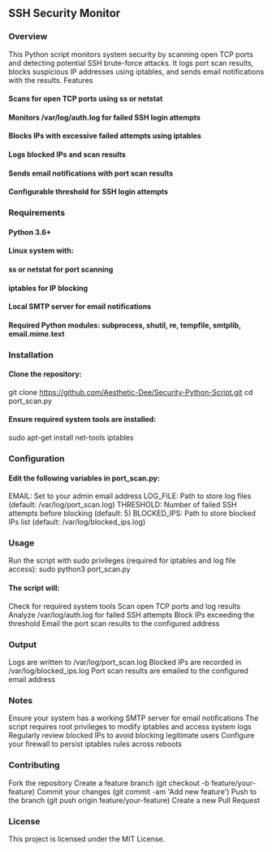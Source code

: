 ## SSH Security Monitor

### Overview
This Python script monitors system security by scanning open TCP ports and detecting potential SSH brute-force attacks. It logs port scan results, blocks suspicious IP addresses using iptables, and sends email notifications with the results.
Features

#### Scans for open TCP ports using ss or netstat
#### Monitors /var/log/auth.log for failed SSH login attempts
#### Blocks IPs with excessive failed attempts using iptables
#### Logs blocked IPs and scan results
#### Sends email notifications with port scan results
#### Configurable threshold for SSH login attempts

### Requirements

#### Python 3.6+
#### Linux system with:
#### ss or netstat for port scanning
#### iptables for IP blocking
#### Local SMTP server for email notifications


#### Required Python modules: subprocess, shutil, re, tempfile, smtplib, email.mime.text

### Installation

#### Clone the repository:

git clone https://github.com/Aesthetic-Dee/Security-Python-Script.git
cd port_scan.py


#### Ensure required system tools are installed:

sudo apt-get install net-tools iptables

### Configuration
#### Edit the following variables in port_scan.py:

EMAIL: Set to your admin email address
LOG_FILE: Path to store log files (default: /var/log/port_scan.log)
THRESHOLD: Number of failed SSH attempts before blocking (default: 5)
BLOCKED_IPS: Path to store blocked IPs list (default: /var/log/blocked_ips.log)

### Usage
Run the script with sudo privileges (required for iptables and log file access):
sudo python3 port_scan.py

#### The script will:
Check for required system tools
Scan open TCP ports and log results
Analyze /var/log/auth.log for failed SSH attempts
Block IPs exceeding the threshold
Email the port scan results to the configured address

### Output
Logs are written to /var/log/port_scan.log
Blocked IPs are recorded in /var/log/blocked_ips.log
Port scan results are emailed to the configured email address

### Notes
Ensure your system has a working SMTP server for email notifications
The script requires root privileges to modify iptables and access system logs
Regularly review blocked IPs to avoid blocking legitimate users
Configure your firewall to persist iptables rules across reboots

### Contributing

Fork the repository
Create a feature branch (git checkout -b feature/your-feature)
Commit your changes (git commit -am 'Add new feature')
Push to the branch (git push origin feature/your-feature)
Create a new Pull Request

### License
This project is licensed under the MIT License.
